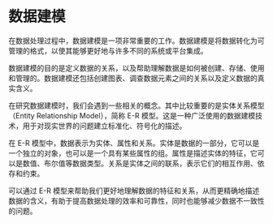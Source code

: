 # 数据建模
在数据处理过程中，数据建模是一项非常重要的工作。数据建模是将数据转化为可管理的格式，以使其能够更好地与许多不同的系统或平台集成。

数据建模的目的是定义数据的关系，以及帮助理解数据是如何被创建、存储、使用和管理的。数据建模还包括创建图表、调查数据元素之间的关系以及定义数据的真实含义。

在研究数据建模时，我们会遇到一些相关的概念。其中比较重要的是实体关系模型（Entity Relationship Model），简称 E-R 模型。这是一种广泛使用的数据建模技术，用于对现实世界的问题建立标准化、符号化的描述。

在 E-R 模型中，数据表示为实体、属性和关系。实体是数据的一部分，它可以是一个独立的对象，也可以是一个具有某些属性的组。属性是描述实体的特征，它可以是数值、布尔值等数据类型。关系是实体之间的联系，表示它们的相互作用、依存和约束。

可以通过 E-R 模型来帮助我们更好地理解数据的特征和关系，从而更精确地描述数据的含义，有助于提高数据处理的效率和可靠性，同时也能够减少数据不一致性的问题。